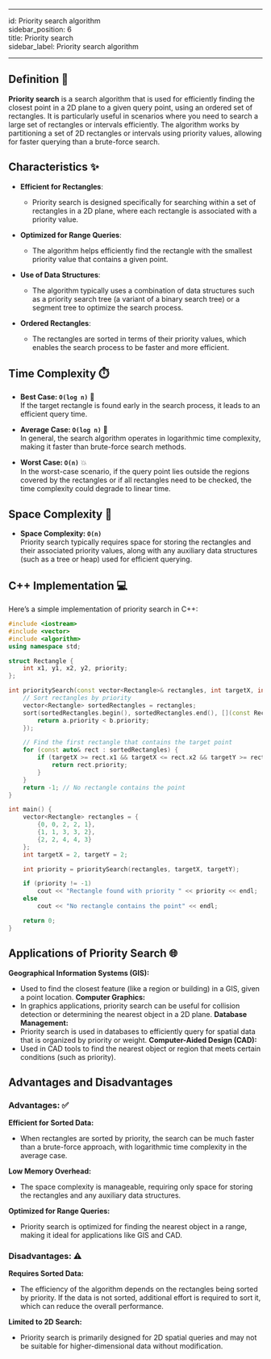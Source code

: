 
---

id: Priority search algorithm  
sidebar_position: 6  
title: Priority search  
sidebar_label: Priority search algorithm  

---  

## Definition 📖

**Priority search** is a search algorithm that is used for efficiently finding the closest point in a 2D plane to a given query point, using an ordered set of rectangles. It is particularly useful in scenarios where you need to search a large set of rectangles or intervals efficiently. The algorithm works by partitioning a set of 2D rectangles or intervals using priority values, allowing for faster querying than a brute-force search.

## Characteristics ✨

- **Efficient for Rectangles**:
  - Priority search is designed specifically for searching within a set of rectangles in a 2D plane, where each rectangle is associated with a priority value.

- **Optimized for Range Queries**:
  - The algorithm helps efficiently find the rectangle with the smallest priority value that contains a given point.

- **Use of Data Structures**:
  - The algorithm typically uses a combination of data structures such as a priority search tree (a variant of a binary search tree) or a segment tree to optimize the search process.

- **Ordered Rectangles**:
  - The rectangles are sorted in terms of their priority values, which enables the search process to be faster and more efficient.

## Time Complexity ⏱️

- **Best Case: `O(log n)`** 🌟  
  If the target rectangle is found early in the search process, it leads to an efficient query time.

- **Average Case: `O(log n)`** 🔄  
  In general, the search algorithm operates in logarithmic time complexity, making it faster than brute-force search methods.

- **Worst Case: `O(n)`** 💥  
  In the worst-case scenario, if the query point lies outside the regions covered by the rectangles or if all rectangles need to be checked, the time complexity could degrade to linear time.

## Space Complexity 💾

- **Space Complexity: `O(n)`**  
  Priority search typically requires space for storing the rectangles and their associated priority values, along with any auxiliary data structures (such as a tree or heap) used for efficient querying.

## C++ Implementation 💻

Here’s a simple implementation of priority search in C++:

```cpp
#include <iostream>
#include <vector>
#include <algorithm>
using namespace std;

struct Rectangle {
    int x1, y1, x2, y2, priority;
};

int prioritySearch(const vector<Rectangle>& rectangles, int targetX, int targetY) {
    // Sort rectangles by priority
    vector<Rectangle> sortedRectangles = rectangles;
    sort(sortedRectangles.begin(), sortedRectangles.end(), [](const Rectangle& a, const Rectangle& b) {
        return a.priority < b.priority;
    });

    // Find the first rectangle that contains the target point
    for (const auto& rect : sortedRectangles) {
        if (targetX >= rect.x1 && targetX <= rect.x2 && targetY >= rect.y1 && targetY <= rect.y2) {
            return rect.priority;
        }
    }
    return -1; // No rectangle contains the point
}

int main() {
    vector<Rectangle> rectangles = {
        {0, 0, 2, 2, 1},
        {1, 1, 3, 3, 2},
        {2, 2, 4, 4, 3}
    };
    int targetX = 2, targetY = 2;

    int priority = prioritySearch(rectangles, targetX, targetY);

    if (priority != -1)
        cout << "Rectangle found with priority " << priority << endl;
    else
        cout << "No rectangle contains the point" << endl;

    return 0;
}
```
## Applications of Priority Search 🌐
**Geographical Information Systems (GIS):**
  - Used to find the closest feature (like a region or building) in a GIS, given a point location.
**Computer Graphics:**
  - In graphics applications, priority search can be useful for collision detection or determining the nearest object in a 2D plane.
**Database Management:**
  - Priority search is used in databases to efficiently query for spatial data that is organized by priority or weight.
**Computer-Aided Design (CAD):**
  - Used in CAD tools to find the nearest object or region that meets certain conditions (such as priority).

## Advantages and Disadvantages
### Advantages: ✅

**Efficient for Sorted Data:**
  - When rectangles are sorted by priority, the search can be much faster than a brute-force approach, with logarithmic time complexity in the average case.

**Low Memory Overhead:**
  - The space complexity is manageable, requiring only space for storing the rectangles and any auxiliary data structures.

**Optimized for Range Queries:**
  - Priority search is optimized for finding the nearest object in a range, making it ideal for applications like GIS and CAD.

### Disadvantages: ⚠️

**Requires Sorted Data:**
  - The efficiency of the algorithm depends on the rectangles being sorted by priority. If the data is not sorted, additional effort is required to sort it, which can reduce the overall performance.

**Limited to 2D Search:**
  - Priority search is primarily designed for 2D spatial queries and may not be suitable for higher-dimensional data without modification.
